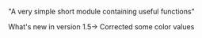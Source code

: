 "A very simple short module containing useful functions"


What's new in version 1.5-> Corrected some color values